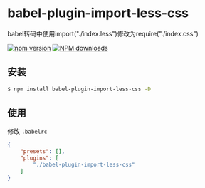 # babel-plugin-import-less-css

babel转码中使用import("./index.less")修改为require("./index.css")

[![npm version](https://img.shields.io/npm/v/babel-plugin-import-less-css.svg)](https://www.npmjs.com/package/babel-plugin-import-less-css)
[![NPM downloads](http://img.shields.io/npm/dt/babel-plugin-import-less-css.svg?style=flat)](https://npmjs.org/package/babel-plugin-import-less-css)

## 安装

```bash
$ npm install babel-plugin-import-less-css -D
```

## 使用

修改 `.babelrc`

```json
{
	"presets": [],
	"plugins": [
		"./babel-plugin-import-less-css"
	]
}
```

